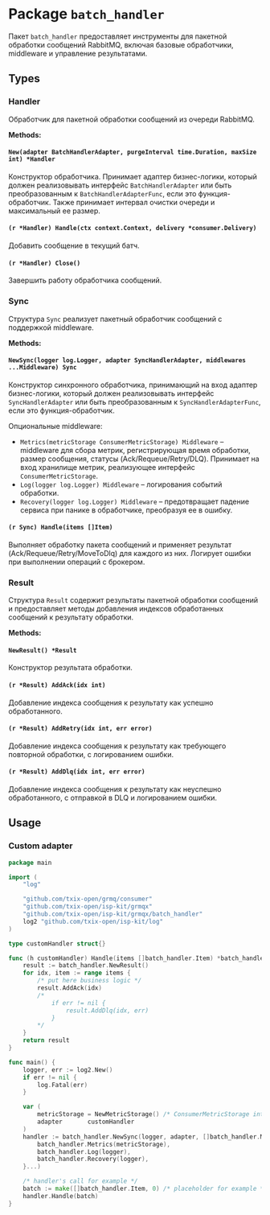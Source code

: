 # Package `batch_handler`

Пакет `batch_handler` предоставляет инструменты для пакетной обработки сообщений RabbitMQ, включая базовые обработчики, middleware и
управление результатами.

## Types

### Handler

Обработчик для пакетной обработки сообщений из очереди RabbitMQ.

**Methods:**

#### `New(adapter BatchHandlerAdapter, purgeInterval time.Duration, maxSize int) *Handler`

Конструктор обработчика. Принимает адаптер бизнес-логики, который должен реализовывать интерфейс `BatchHandlerAdapter`
или быть преобразованным к `BatchHandlerAdapterFunc`, если это функция-обработчик. Также принимает интервал очистки
очереди и максимальный ее размер.

#### `(r *Handler) Handle(ctx context.Context, delivery *consumer.Delivery)`

Добавить сообщение в текущий батч.

#### `(r *Handler) Close()`

Завершить работу обработчика сообщений.

### Sync

Структура `Sync` реализует пакетный обработчик сообщений с поддержкой middleware.

**Methods:**

#### `NewSync(logger log.Logger, adapter SyncHandlerAdapter, middlewares ...Middleware) Sync`

Конструктор синхронного обработчика, принимающий на вход адаптер бизнес-логики, который должен реализовывать интерфейс
`SyncHandlerAdapter`
или быть преобразованным к `SyncHandlerAdapterFunc`, если это функция-обработчик.

Опциональные middleware:

- `Metrics(metricStorage ConsumerMetricStorage) Middleware` – middleware для сбора метрик, регистрирующая время
  обработки, размер сообщения, статусы (Ack/Requeue/Retry/DLQ). Принимает на вход хранилище метрик, реализующее
  интерфейс `ConsumerMetricStorage`.
- `Log(logger log.Logger) Middleware` – логирования событий обработки.
- `Recovery(logger log.Logger) Middleware` – предотвращает падение сервиса при панике в обработчике, преобразуя ее в ошибку.

#### `(r Sync) Handle(items []Item)`

Выполняет обработку пакета сообщений и применяет результат (Ack/Requeue/Retry/MoveToDlq) для каждого из них. 
Логирует ошибки при выполнении операций с брокером.

### Result

Структура `Result` содержит результаты пакетной обработки сообщений и предоставляет методы добавления индексов обработанных
сообщений к результату обработки.

**Methods:**

#### `NewResult() *Result`

Конструктор результата обработки.

#### `(r *Result) AddAck(idx int)`

Добавление индекса сообщения к результату как успешно обработанного.

#### `(r *Result) AddRetry(idx int, err error)`

Добавление индекса сообщения к результату как требующего повторной обработки, с логированием ошибки.

#### `(r *Result) AddDlq(idx int, err error)`

Добавление индекса сообщения к результату как неуспешно обработанного, с отправкой в DLQ и логированием ошибки.

## Usage

### Custom adapter

```go
package main

import (
	"log"

	"github.com/txix-open/grmq/consumer"
	"github.com/txix-open/isp-kit/grmqx"
	"github.com/txix-open/isp-kit/grmqx/batch_handler"
	log2 "github.com/txix-open/isp-kit/log"
)

type customHandler struct{}

func (h customHandler) Handle(items []batch_handler.Item) *batch_handler.Result {
	result := batch_handler.NewResult()
	for idx, item := range items {
		/* put here business logic */
		result.AddAck(idx)
		/*
			if err != nil {
			    result.AddDlq(idx, err)
			}
		*/
	}
	return result
}

func main() {
	logger, err := log2.New()
	if err != nil {
		log.Fatal(err)
	}

	var (
		metricStorage = NewMetricStorage() /* ConsumerMetricStorage interface implementation */
		adapter       customHandler
	)
	handler := batch_handler.NewSync(logger, adapter, []batch_handler.Middleware{
		batch_handler.Metrics(metricStorage),
		batch_handler.Log(logger),
		batch_handler.Recovery(logger),
	}...)

	/* handler's call for example */
	batch := make([]batch_handler.Item, 0) /* placeholder for example */
	handler.Handle(batch)
}

```